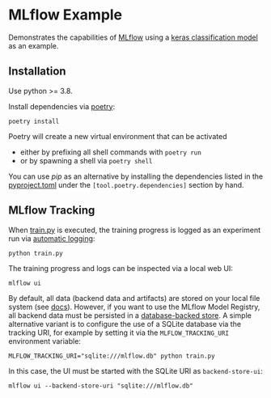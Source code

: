 # MLflow Example

Demonstrates the capabilities of [MLflow](https://www.mlflow.org) using a [keras classification model](https://keras.io/examples/structured_data/structured_data_classification_from_scratch/) as an example.

## Installation

Use python >= 3.8.

Install dependencies via [poetry](https://python-poetry.org/):

```shell
poetry install
```

Poetry will create a new virtual environment that can be activated

- either by prefixing all shell commands with `poetry run`
- or by spawning a shell via `poetry shell`

You can use _pip_ as an alternative by installing the dependencies listed in the [pyproject.toml](./pyproject.toml) under the `[tool.poetry.dependencies]` section by hand.

## MLflow Tracking

When [train.py](./train.py) is executed, the training progress is logged as an experiment run via [automatic logging](https://www.mlflow.org/docs/latest/tracking.html#tensorflow-and-keras):

```shell
python train.py
```

The training progress and logs can be inspected via a local web UI:

```shell
mlflow ui
```

By default, all data (backend data and artifacts) are stored on your local file system (see [docs](https://www.mlflow.org/docs/latest/tracking.html#how-runs-and-artifacts-are-recorded)). However, if you want to use the MLflow Model Registry, all backend data must be persisted in a [database-backed store](https://www.mlflow.org/docs/latest/tracking.html#backend-stores). A simple alternative variant is to configure the use of a SQLite database via the tracking URI, for example by setting it via the `MLFLOW_TRACKING_URI` environment variable:

```shell
MLFLOW_TRACKING_URI="sqlite:///mlflow.db" python train.py
```

In this case, the UI must be started with the SQLite URI as `backend-store-ui`:

```shell
mlflow ui --backend-store-uri "sqlite:///mlflow.db"
```
